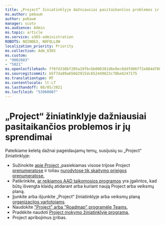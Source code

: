 ```yaml
---
title: „Project“ žiniatinklyje dažniausiai pasitaikančios problemos ir jų sprendimai
ms.author: pebaum
author: pebaum
manager: scotv
ms.audience: Admin
ms.topic: article
ms.service: o365-administration
ROBOTS: NOINDEX, NOFOLLOW
localization_priority: Priority
ms.collection: Adm_O365
ms.custom:
- "9002603"
- "5021"
ms.openlocfilehash: ff0fd330bf205a19fbcbb008381d6e9ec8ddfd06ff2e084d708cffac9f16f079
ms.sourcegitcommit: b5f7da89a650d2915dc652449623c78be6247175
ms.translationtype: MT
ms.contentlocale: lt-LT
ms.lasthandoff: 08/05/2021
ms.locfileid: "53960087"
---
```

# <a name="project-for-the-web-common-issues-and-resolutions"></a>„Project“ žiniatinklyje dažniausiai pasitaikančios problemos ir jų sprendimai

Pateikiame keletą dažnai pageidaujamų temų, susijusių su „Project“ žiniatinklyje:

- Sužinokite [apie Project ,](https://support.microsoft.com/office/what-is-project-for-the-web-c19b2421-3c9d-4037-97c6-f66b6e1d2eb5)pasiekiamas visose trijose Project [prenumeratose](https://products.office.com/project/compare-microsoft-project-management-software) ir toliau [nurodytose tik skaitymo prieigos prenumeratose.](https://docs.microsoft.com/project-for-the-web/office-365-user-view-access-to-project-and-roadmap)
- Patikrinkite, [ar reikiamos AAD taikomosios programos](https://techcommunity.microsoft.com/t5/project-support-blog/roadmap-have-you-disabled-some-necessary-services/ba-p/815067) yra įgalintos, kad būtų išvengta klaidų atidarant arba kuriant naują Project arba veiksmų planą.
- Įjunkite arba išjunkite „Project“ žiniatinklyje arba veiksmų planą [organizacijos vartotojams](https://docs.microsoft.com/project-for-the-web/turn-project-for-the-web-off).
- Naudokite ["Project" arba "Roadmap" programėlę Teams.](https://support.microsoft.com/office/2dc584e6-2f6c-4e2d-9008-0b3f6845eb52)
- Pradėkite naudoti [Project mokymo žiniatinklyje programą.](https://support.office.com/article/50bf3e29-0f0d-4b7a-9d2c-7c78389b67ad)
- Project apribojimus [ir](https://docs.microsoft.com/project-for-the-web/project-for-the-web-limits-and-boundaries)ribas.
